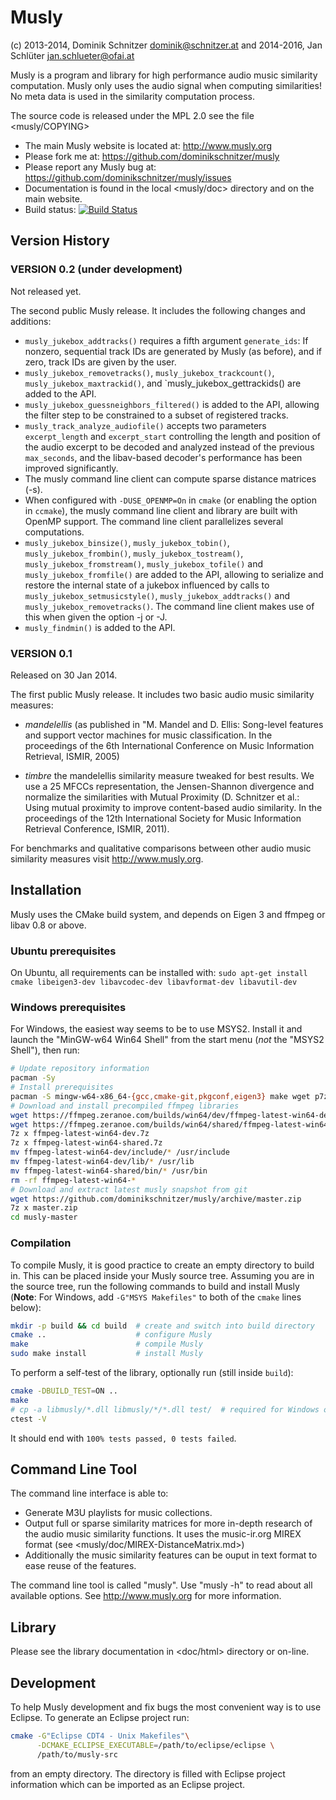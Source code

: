 Musly
=====

(c) 2013-2014, Dominik Schnitzer <dominik@schnitzer.at>
and 2014-2016, Jan Schlüter <jan.schlueter@ofai.at>

Musly is a program and library for high performance audio music similarity
computation. Musly only uses the audio signal when computing similarities!
No meta data is used in the similarity computation process.

The source code is released under the MPL 2.0 see the file <musly/COPYING>

* The main Musly website is located at: <http://www.musly.org>
* Please fork me at: <https://github.com/dominikschnitzer/musly>
* Please report any Musly bug at:
  <https://github.com/dominikschnitzer/musly/issues>
* Documentation is found in the local <musly/doc> directory and on the main
  website.
* Build status: [![Build Status](https://travis-ci.org/dominikschnitzer/musly.svg?branch=master)](https://travis-ci.org/dominikschnitzer/musly)

## Version History ##

### VERSION 0.2 (under development) ###
Not released yet.

The second public Musly release. It includes the following changes and
additions:

-   `musly_jukebox_addtracks()` requires a fifth argument `generate_ids`: If
    nonzero, sequential track IDs are generated by Musly (as before), and if
    zero, track IDs are given by the user.
-   `musly_jukebox_removetracks()`, `musly_jukebox_trackcount()`,
    `musly_jukebox_maxtrackid()`, and `musly_jukebox_gettrackids() are added
    to the API.
-   `musly_jukebox_guessneighbors_filtered()` is added to the API, allowing
    the filter step to be constrained to a subset of registered tracks.
-   `musly_track_analyze_audiofile()` accepts two parameters `excerpt_length`
    and `excerpt_start` controlling the length and position of the audio
    excerpt to be decoded and analyzed instead of the previous `max_seconds`,
    and the libav-based decoder's performance has been improved significantly.
-   The musly command line client can compute sparse distance matrices (-s).
-   When configured with `-DUSE_OPENMP=On` in `cmake` (or enabling the option
    in `ccmake`), the musly command line client and library are built with
    OpenMP support. The command line client parallelizes several computations.
-   `musly_jukebox_binsize()`, `musly_jukebox_tobin()`,
    `musly_jukebox_frombin()`, `musly_jukebox_tostream()`,
    `musly_jukebox_fromstream()`, `musly_jukebox_tofile()` and
    `musly_jukebox_fromfile()` are added to the API, allowing to serialize
    and restore the internal state of a jukebox influenced by calls to
    `musly_jukebox_setmusicstyle()`, `musly_jukebox_addtracks()` and
    `musly_jukebox_removetracks()`. The command line client makes use of this
    when given the option -j or -J.
-   `musly_findmin()` is added to the API.

### VERSION 0.1 ###
Released on 30 Jan 2014.

The first public Musly release. It includes two basic audio music similarity
measures:

-   *mandelellis* (as published in "M. Mandel and D. Ellis: Song-level
    features and support vector machines for music classification. In the
    proceedings of the 6th International Conference on Music Information Retrieval,
    ISMIR, 2005)
    
-   *timbre* the mandelellis similarity measure tweaked for best
    results. We use a 25 MFCCs representation, the Jensen-Shannon divergence
    and normalize the similarities with Mutual Proximity
    (D. Schnitzer et al.: Using mutual proximity to improve
    content-based audio similarity. In the proceedings of the 12th
    International Society for Music Information Retrieval
    Conference, ISMIR, 2011).

For benchmarks and qualitative comparisons between other audio music
similarity measures visit <http://www.musly.org>.


## Installation ##

Musly uses the CMake build system, and depends on Eigen 3 and ffmpeg or libav
0.8 or above.

### Ubuntu prerequisites ###

On Ubuntu, all requirements can be installed with:
`sudo apt-get install cmake libeigen3-dev libavcodec-dev libavformat-dev libavutil-dev`

### Windows prerequisites ###

For Windows, the easiest way seems to be to use MSYS2. Install it and launch
the "MinGW-w64 Win64 Shell" from the start menu (*not* the "MSYS2 Shell"),
then run:

```bash
# Update repository information
pacman -Sy
# Install prerequisites
pacman -S mingw-w64-x86_64-{gcc,cmake-git,pkgconf,eigen3} make wget p7zip
# Download and install precompiled ffmpeg libraries
wget https://ffmpeg.zeranoe.com/builds/win64/dev/ffmpeg-latest-win64-dev.7z
wget https://ffmpeg.zeranoe.com/builds/win64/shared/ffmpeg-latest-win64-shared.7z
7z x ffmpeg-latest-win64-dev.7z
7z x ffmpeg-latest-win64-shared.7z
mv ffmpeg-latest-win64-dev/include/* /usr/include
mv ffmpeg-latest-win64-dev/lib/* /usr/lib
mv ffmpeg-latest-win64-shared/bin/* /usr/bin
rm -rf ffmpeg-latest-win64-*
# Download and extract latest musly snapshot from git
wget https://github.com/dominikschnitzer/musly/archive/master.zip
7z x master.zip
cd musly-master
```

### Compilation ###

To compile Musly, it is good practice to create an empty directory to build in.
This can be placed inside your Musly source tree. Assuming you are in the source
tree, run the following commands to build and install Musly (**Note**: For
Windows, add `-G"MSYS Makefiles"` to both of the `cmake` lines below):

```bash
mkdir -p build && cd build  # create and switch into build directory
cmake ..                    # configure Musly
make                        # compile Musly
sudo make install           # install Musly
```

To perform a self-test of the library, optionally run (still inside `build`):

```bash
cmake -DBUILD_TEST=ON ..
make
# cp -a libmusly/*.dll libmusly/*/*.dll test/  # required for Windows only
ctest -V
```

It should end with `100% tests passed, 0 tests failed`.


## Command Line Tool ##

The command line interface is able to:

* Generate M3U playlists for music collections.
* Output full or sparse similarity matrices for more in-depth research of the
  audio music similarity functions. It uses the music-ir.org MIREX format
  (see <musly/doc/MIREX-DistanceMatrix.md>)
* Additionally the music similarity features can be ouput in text format
  to ease reuse of the features.
  
The command line tool is called "musly". Use "musly -h" to read about all
available options. See <http://www.musly.org> for more information.


## Library ##

Please see the library documentation in <doc/html> directory or on-line.


## Development ##

To help Musly development and fix bugs the most convenient way is to use
Eclipse. To generate an Eclipse project run:

```bash
cmake -G"Eclipse CDT4 - Unix Makefiles"\
      -DCMAKE_ECLIPSE_EXECUTABLE=/path/to/eclipse/eclipse \
      /path/to/musly-src
```

from an empty directory. The directory is filled with Eclipse project
information which can be imported as an Eclipse project.

